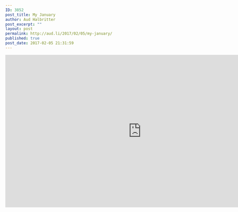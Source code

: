 ```yaml
---
ID: 3852
post_title: My January
author: Aud Halbritter
post_excerpt: ""
layout: post
permalink: http://aud.li/2017/02/05/my-january/
published: true
post_date: 2017-02-05 21:31:59
---
```

<iframe src="https://www.youtube.com/embed/XHuhApSCqTU" width="854" height="480" frameborder="0" allowfullscreen="allowfullscreen"></iframe>